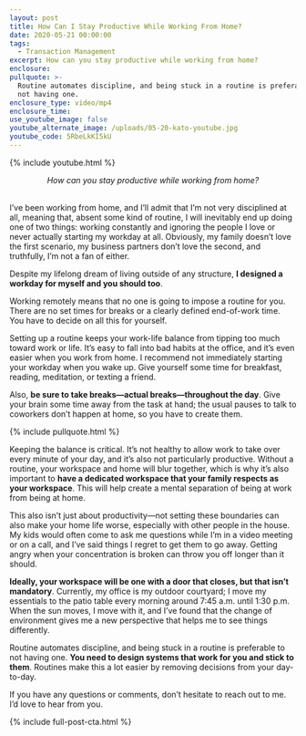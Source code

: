 ```yaml
---
layout: post
title: How Can I Stay Productive While Working From Home?
date: 2020-05-21 00:00:00
tags:
  - Transaction Management
excerpt: How can you stay productive while working from home?
enclosure:
pullquote: >-
  Routine automates discipline, and being stuck in a routine is preferable to
  not having one.
enclosure_type: video/mp4
enclosure_time:
use_youtube_image: false
youtube_alternate_image: /uploads/05-20-kato-youtube.jpg
youtube_code: 5RbeLkKI5kU
---
```


{% include youtube.html %}

<center><em>How can you stay productive while working from home?</em></center>

<br>I’ve been working from home, and I’ll admit that I’m not very disciplined at all, meaning that, absent some kind of routine, I will inevitably end up doing one of two things: working constantly and ignoring the people I love or never actually starting my workday at all. Obviously, my family doesn’t love the first scenario, my business partners don’t love the second, and truthfully, I’m not a fan of either.

Despite my lifelong dream of living outside of any structure, **I designed a workday for myself and you should too**.

Working remotely means that no one is going to impose a routine for you. There are no set times for breaks or a clearly defined end-of-work time. You have to decide on all this for yourself.

Setting up a routine keeps your work-life balance from tipping too much toward work or life. It’s easy to fall into bad habits at the office, and it’s even easier when you work from home. I recommend not immediately starting your workday when you wake up. Give yourself some time for breakfast, reading, meditation, or texting a friend.

Also, **be sure to take breaks—actual breaks—throughout the day**. Give your brain some time away from the task at hand; the usual pauses to talk to coworkers don’t happen at home, so you have to create them.

{% include pullquote.html %}

Keeping the balance is critical. It’s not healthy to allow work to take over every minute of your day, and it’s also not particularly productive. Without a routine, your workspace and home will blur together, which is why it’s also important to **have a dedicated workspace that your family respects as your workspace**. This will help create a mental separation of being at work from being at home.

This also isn’t just about productivity—not setting these boundaries can also make your home life worse, especially with other people in the house. My kids would often come to ask me questions while I’m in a video meeting or on a call, and I’ve said things I regret to get them to go away. Getting angry when your concentration is broken can throw you off longer than it should.

**Ideally, your workspace will be one with a door that closes, but that isn’t mandatory**. Currently, my office is my outdoor courtyard; I move my essentials to the patio table every morning around 7:45 a.m. until 1:30 p.m. When the sun moves, I move with it, and I’ve found that the change of environment gives me a new perspective that helps me to see things differently.

Routine automates discipline, and being stuck in a routine is preferable to not having one. **You need to design systems that work for you and stick to them**. Routines make this a lot easier by removing decisions from your day-to-day.

If you have any questions or comments, don’t hesitate to reach out to me. I’d love to hear from you.

{% include full-post-cta.html %}